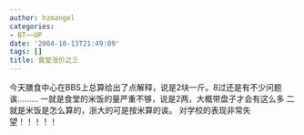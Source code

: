 ```yaml
---
author: hzmangel
categories:
- BT~~UP
date: '2004-10-13T21:49:09'
tags: []
title: 食堂涨价之三
---
```

今天膳食中心在BBS上总算给出了点解释，说是2块一斤。8过还是有不少问题诶.........
一就是食堂的米饭的量严重不够，说是2两，大概带盘子才会有这么多
二就是米饭是怎么算的，浙大的可是按米算的诶。
对学校的表现非常失望！！！！！